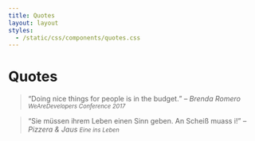 ```yaml
---
title: Quotes
layout: layout
styles:
  - /static/css/components/quotes.css
---
```


# Quotes

> <q>Doing nice things for people is in the budget.</q>
> <cite>– Brenda Romero <small>WeAreDevelopers Conference 2017</small></cite>

> <q>Sie müssen ihrem Leben einen Sinn geben. An Scheiß muass i!</q>
> <cite>– Pizzera & Jaus <small>Eine ins Leben</small></cite>

